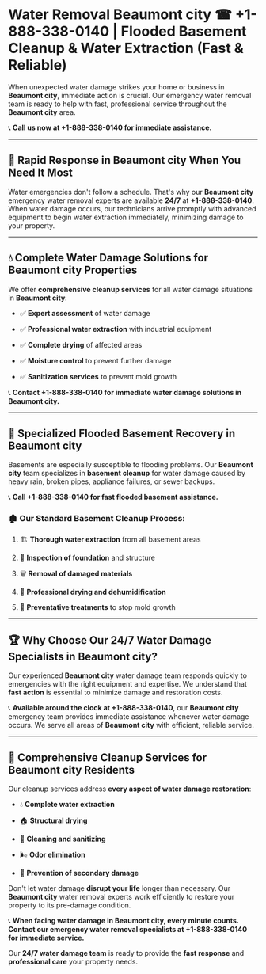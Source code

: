 # Water Removal Beaumont city ☎ +1-888-338-0140 | Flooded Basement Cleanup & Water Extraction (Fast & Reliable)

When unexpected water damage strikes your home or business in **Beaumont city**, immediate action is crucial. Our emergency water removal team is ready to help with fast, professional service throughout the **Beaumont city** area. 

📞 **Call us now at +1-888-338-0140 for immediate assistance.**
---
## 🚀 Rapid Response in Beaumont city When You Need It Most
Water emergencies don't follow a schedule. That's why our **Beaumont city** emergency water removal experts are available **24/7** at **+1-888-338-0140**. When water damage occurs, our technicians arrive promptly with advanced equipment to begin water extraction immediately, minimizing damage to your property.
---
## 💧 Complete Water Damage Solutions for Beaumont city Properties
We offer **comprehensive cleanup services** for all water damage situations in **Beaumont city**:
- ✅ **Expert assessment** of water damage  
- ✅ **Professional water extraction** with industrial equipment  
- ✅ **Complete drying** of affected areas  
- ✅ **Moisture control** to prevent further damage  
- ✅ **Sanitization services** to prevent mold growth  
📞 **Contact +1-888-338-0140 for immediate water damage solutions in Beaumont city.**
---
## 🌊 Specialized Flooded Basement Recovery in Beaumont city
Basements are especially susceptible to flooding problems. Our **Beaumont city** team specializes in **basement cleanup** for water damage caused by heavy rain, broken pipes, appliance failures, or sewer backups. 
📞 **Call +1-888-338-0140 for fast flooded basement assistance.**
### 🏚️ Our Standard Basement Cleanup Process:
1. 🏗️ **Thorough water extraction** from all basement areas  
2. 🔎 **Inspection of foundation** and structure  
3. 🗑️ **Removal of damaged materials**  
4. 💨 **Professional drying and dehumidification**  
5. 🚫 **Preventative treatments** to stop mold growth  
---
## 🏆 Why Choose Our 24/7 Water Damage Specialists in Beaumont city?
Our experienced **Beaumont city** water damage team responds quickly to emergencies with the right equipment and expertise. We understand that **fast action** is essential to minimize damage and restoration costs.
📞 **Available around the clock at +1-888-338-0140**, our **Beaumont city** emergency team provides immediate assistance whenever water damage occurs. We serve all areas of **Beaumont city** with efficient, reliable service.
---
## 🧹 Comprehensive Cleanup Services for Beaumont city Residents
Our cleanup services address **every aspect of water damage restoration**:
- 💧 **Complete water extraction**  
- 🏠 **Structural drying**  
- 🧼 **Cleaning and sanitizing**  
- 🌬️ **Odor elimination**  
- 🚫 **Prevention of secondary damage**  
Don't let water damage **disrupt your life** longer than necessary. Our **Beaumont city** water removal experts work efficiently to restore your property to its pre-damage condition.
📞 **When facing water damage in Beaumont city, every minute counts. Contact our emergency water removal specialists at +1-888-338-0140 for immediate service.**
Our **24/7 water damage team** is ready to provide the **fast response** and **professional care** your property needs.
